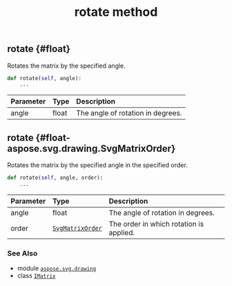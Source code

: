 ﻿---
title: rotate method
second_title: Aspose.SVG for Python via .NET API References
description: 
type: docs
weight: 70
url: /python-net/aspose.svg.drawing/imatrix/rotate/
is_root: false
---

## rotate {#float}

Rotates the matrix by the specified angle.



```python
def rotate(self, angle):
    ...
```


| Parameter | Type | Description |
| :- | :- | :- |
| angle | float | The angle of rotation in degrees. |


## rotate {#float-aspose.svg.drawing.SvgMatrixOrder}

Rotates the matrix by the specified angle in the specified order.



```python
def rotate(self, angle, order):
    ...
```


| Parameter | Type | Description |
| :- | :- | :- |
| angle | float | The angle of rotation in degrees. |
| order | [`SvgMatrixOrder`](/svg/python-net/aspose.svg.drawing/svgmatrixorder) | The order in which rotation is applied. |



### See Also
* module [`aspose.svg.drawing`](../../)
* class [`IMatrix`](/svg/python-net/aspose.svg.drawing/imatrix)
